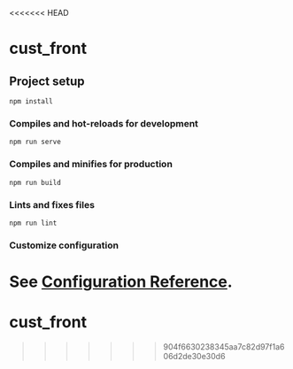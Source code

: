 <<<<<<< HEAD
# cust_front

## Project setup
```
npm install
```

### Compiles and hot-reloads for development
```
npm run serve
```

### Compiles and minifies for production
```
npm run build
```

### Lints and fixes files
```
npm run lint
```

### Customize configuration
See [Configuration Reference](https://cli.vuejs.org/config/).
=======
# cust_front
>>>>>>> 904f6630238345aa7c82d97f1a606d2de30e30d6
